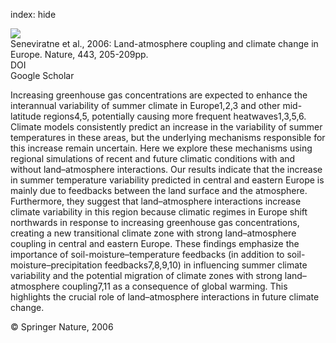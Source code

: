 index: hide

<div class="Citation">
    <div class="Citation-thumb CitationThumb-linked"  data-href="https://doi.org/10.1038/nature05095">
      <img src="https://static.claimspace.cloud/climate-study-static/refs/thumbs/9/Seneviratne_et_al_2006-thumb.png" />
    </div>

  <div class="Citation-body">
    <div class="Citation-text">Seneviratne et al., 2006: Land-atmosphere coupling and climate change in Europe. <span class="Article-journal">Nature, </span><span class="Article-volume">443, </span>205-209pp.</div>
    <div class="Citation-links">
      <div class="CitationLink" data-href="https://doi.org/10.1038/nature05095">
        <div class="CitationLink-icon CitationLink-Doi"></div>
        <div class="CitationLink-text">DOI</div>
      </div>
      <div class="CitationLink" data-href="https://scholar.google.com/scholar?q=10.1038/nature05095">
        <div class="CitationLink-icon CitationLink-Scholar"></div>
        <div class="CitationLink-text">Google Scholar</div>
      </div>
    </div>
  </div>
</div>

Increasing greenhouse gas concentrations are expected to enhance the interannual variability of summer climate in Europe1,2,3 and other mid-latitude regions4,5, potentially causing more frequent heatwaves1,3,5,6. Climate models consistently predict an increase in the variability of summer temperatures in these areas, but the underlying mechanisms responsible for this increase remain uncertain. Here we explore these mechanisms using regional simulations of recent and future climatic conditions with and without land–atmosphere interactions. Our results indicate that the increase in summer temperature variability predicted in central and eastern Europe is mainly due to feedbacks between the land surface and the atmosphere. Furthermore, they suggest that land–atmosphere interactions increase climate variability in this region because climatic regimes in Europe shift northwards in response to increasing greenhouse gas concentrations, creating a new transitional climate zone with strong land–atmosphere coupling in central and eastern Europe. These findings emphasize the importance of soil-moisture–temperature feedbacks (in addition to soil-moisture–precipitation feedbacks7,8,9,10) in influencing summer climate variability and the potential migration of climate zones with strong land–atmosphere coupling7,11 as a consequence of global warming. This highlights the crucial role of land–atmosphere interactions in future climate change.

<div class="Citation-copy">
&copy; Springer Nature, 2006
</div>